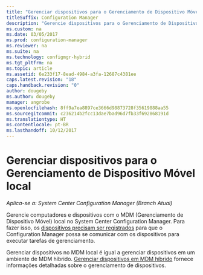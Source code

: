 ```yaml
---
title: "Gerenciar dispositivos para o Gerenciamento de Dispositivo Móvel local"
titleSuffix: Configuration Manager
description: "Gerencie dispositivos para o Gerenciamento de Dispositivo Móvel local com o Configuration Manager."
ms.custom: na
ms.date: 03/05/2017
ms.prod: configuration-manager
ms.reviewer: na
ms.suite: na
ms.technology: configmgr-hybrid
ms.tgt_pltfrm: na
ms.topic: article
ms.assetid: 6e233f17-8ead-4984-a3fa-12687c4381ee
caps.latest.revision: "18"
caps.handback.revision: "0"
author: dougeby
ms.author: dougeby
manager: angrobe
ms.openlocfilehash: 8ff9a7ea8897ce3666d98873728f35619888aa55
ms.sourcegitcommit: c236214b2fcc13dae7bad96d7fb33f692868191d
ms.translationtype: HT
ms.contentlocale: pt-BR
ms.lasthandoff: 10/12/2017
---
```

# <a name="manage-devices-for-on-premises-mobile-device-management"></a>Gerenciar dispositivos para o Gerenciamento de Dispositivo Móvel local

*Aplica-se a: System Center Configuration Manager (Branch Atual)*

Gerencie computadores e dispositivos com o MDM (Gerenciamento de Dispositivo Móvel) local no System Center Configuration Manager. Para fazer isso, os [dispositivos precisam ser registrados](enroll-devices-on-premises-mdm.md) para que o Configuration Manager possa se comunicar com os dispositivos para executar tarefas de gerenciamento.

Gerenciar dispositivos no MDM local é igual a gerenciar dispositivos em um ambiente de MDM híbrido. [Gerenciar dispositivos em MDM híbrido](wipe-lock-reset-devices.md) fornece informações detalhadas sobre o gerenciamento de dispositivos.
